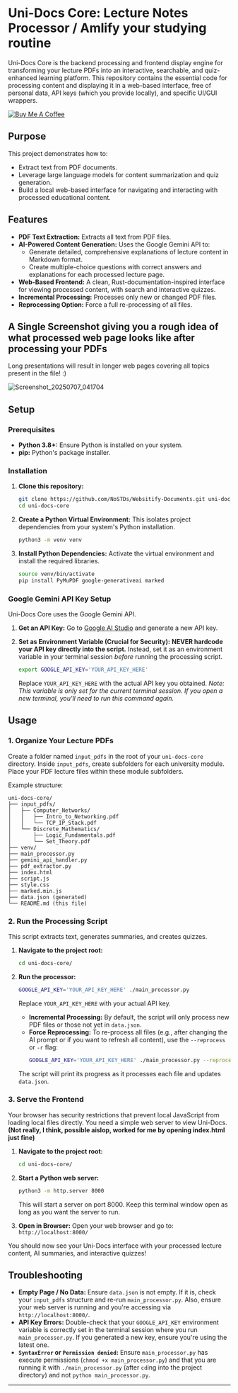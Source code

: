 # Uni-Docs Core: Lecture Notes Processor / Amlify your studying routine

Uni-Docs Core is the backend processing and frontend display engine for transforming your lecture PDFs into an interactive, searchable, and quiz-enhanced learning platform. This repository contains the essential code for processing content and displaying it in a web-based interface, free of personal data, API keys (which you provide locally), and specific UI/GUI wrappers.

[![Buy Me A Coffee](https://img.buymeacoffee.com/button-api/?text=Buy%20me%20a%20coffee&slug=stoff&button_colour=FFDD00&font_colour=000000&font_family=Cookie&outline_colour=000000&coffee_colour=ffffff)](https://coff.ee/stoff)

## Purpose

This project demonstrates how to:
*   Extract text from PDF documents.
*   Leverage large language models for content summarization and quiz generation.
*   Build a local web-based interface for navigating and interacting with processed educational content.

## Features

*   **PDF Text Extraction:** Extracts all text from PDF files.
*   **AI-Powered Content Generation:** Uses the Google Gemini API to:
    *   Generate detailed, comprehensive explanations of lecture content in Markdown format.
    *   Create multiple-choice questions with correct answers and explanations for each processed lecture page.
*   **Web-Based Frontend:** A clean, Rust-documentation-inspired interface for viewing processed content, with search and interactive quizzes.
*   **Incremental Processing:** Processes only new or changed PDF files.
*   **Reprocessing Option:** Force a full re-processing of all files.

## A Single Screenshot giving you a rough idea of what processed web page looks like after processing your PDFs

Long presentations will result in longer web pages covering all topics present in the file! :)

![Screenshot_20250707_041704](https://github.com/user-attachments/assets/80e4c122-cdc5-47a2-9075-88566f33aa73)


## Setup

### Prerequisites

*   **Python 3.8+:** Ensure Python is installed on your system.
*   **pip:** Python's package installer.

### Installation

1.  **Clone this repository:**
    ```bash
    git clone https://github.com/NoSTDs/Websitify-Documents.git uni-docs-core
    cd uni-docs-core
    ```

2.  **Create a Python Virtual Environment:**
    This isolates project dependencies from your system's Python installation.
    ```bash
    python3 -m venv venv
    ```

3.  **Install Python Dependencies:**
    Activate the virtual environment and install the required libraries.
    ```bash
    source venv/bin/activate
    pip install PyMuPDF google-generativeai marked
    ```

### Google Gemini API Key Setup

Uni-Docs Core uses the Google Gemini API.

1.  **Get an API Key:**
    Go to [Google AI Studio](https://aistudio.google.com/app/apikey) and generate a new API key.

2.  **Set as Environment Variable (Crucial for Security):**
    **NEVER hardcode your API key directly into the script.** Instead, set it as an environment variable in your terminal session *before* running the processing script.
    ```bash
    export GOOGLE_API_KEY='YOUR_API_KEY_HERE'
    ```
    Replace `YOUR_API_KEY_HERE` with the actual API key you obtained.
    *Note: This variable is only set for the current terminal session. If you open a new terminal, you'll need to run this command again.*

## Usage

### 1. Organize Your Lecture PDFs

Create a folder named `input_pdfs` in the root of your `uni-docs-core` directory. Inside `input_pdfs`, create subfolders for each university module. Place your PDF lecture files within these module subfolders.

Example structure:

```
uni-docs-core/
├── input_pdfs/
│   ├── Computer_Networks/
│   │   ├── Intro_to_Networking.pdf
│   │   └── TCP_IP_Stack.pdf
│   └── Discrete_Mathematics/
│       ├── Logic_Fundamentals.pdf
│       └── Set_Theory.pdf
├── venv/
├── main_processor.py
├── gemini_api_handler.py
├── pdf_extractor.py
├── index.html
├── script.js
├── style.css
├── marked.min.js
├── data.json (generated)
└── README.md (this file)
```

### 2. Run the Processing Script

This script extracts text, generates summaries, and creates quizzes.

1.  **Navigate to the project root:**
    ```bash
    cd uni-docs-core/
    ```

2.  **Run the processor:**
    ```bash
    GOOGLE_API_KEY='YOUR_API_KEY_HERE' ./main_processor.py
    ```
    Replace `YOUR_API_KEY_HERE` with your actual API key.

    *   **Incremental Processing:** By default, the script will only process new PDF files or those not yet in `data.json`.
    *   **Force Reprocessing:** To re-process all files (e.g., after changing the AI prompt or if you want to refresh all content), use the `--reprocess` or `-r` flag:
        ```bash
        GOOGLE_API_KEY='YOUR_API_KEY_HERE' ./main_processor.py --reprocess
        ```

    The script will print its progress as it processes each file and updates `data.json`.

### 3. Serve the Frontend

Your browser has security restrictions that prevent local JavaScript from loading local files directly. You need a simple web server to view Uni-Docs. **(Not really, I think, possible aislop, worked for me by opening index.html just fine)**

1.  **Navigate to the project root:**
    ```bash
    cd uni-docs-core/
    ```

2.  **Start a Python web server:**
    ```bash
    python3 -m http.server 8000
    ```
    This will start a server on port 8000. Keep this terminal window open as long as you want the server to run.

3.  **Open in Browser:**
    Open your web browser and go to:
    `http://localhost:8000/`

You should now see your Uni-Docs interface with your processed lecture content, AI summaries, and interactive quizzes!

## Troubleshooting

*   **Empty Page / No Data:** Ensure `data.json` is not empty. If it is, check your `input_pdfs` structure and re-run `main_processor.py`. Also, ensure your web server is running and you're accessing via `http://localhost:8000/`.
*   **API Key Errors:** Double-check that your `GOOGLE_API_KEY` environment variable is correctly set in the terminal session where you run `main_processor.py`. If you generated a new key, ensure you're using the latest one.
*   **`SyntaxError` or `Permission denied`:** Ensure `main_processor.py` has execute permissions (`chmod +x main_processor.py`) and that you are running it with `./main_processor.py` (after `cd`ing into the project directory) and not `python main_processor.py`.

---
